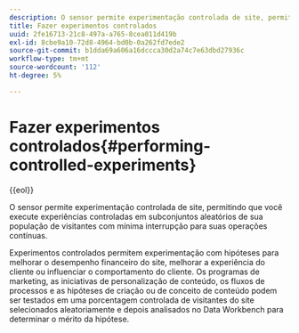 ```yaml
---
description: O sensor permite experimentação controlada de site, permitindo que você execute experiências controladas em subconjuntos aleatórios de sua população de visitantes com mínima interrupção para suas operações contínuas.
title: Fazer experimentos controlados
uuid: 2fe16713-21c8-497a-a765-8cea011d419b
exl-id: 8cbe9a10-72d8-4964-bd0b-0a262fd7ede2
source-git-commit: b1dda69a606a16dccca30d2a74c7e63dbd27936c
workflow-type: tm+mt
source-wordcount: '112'
ht-degree: 5%

---
```


# Fazer experimentos controlados{#performing-controlled-experiments}

{{eol}}

O sensor permite experimentação controlada de site, permitindo que você execute experiências controladas em subconjuntos aleatórios de sua população de visitantes com mínima interrupção para suas operações contínuas.

Experimentos controlados permitem experimentação com hipóteses para melhorar o desempenho financeiro do site, melhorar a experiência do cliente ou influenciar o comportamento do cliente. Os programas de marketing, as iniciativas de personalização de conteúdo, os fluxos de processos e as hipóteses de criação ou de conceito de conteúdo podem ser testados em uma porcentagem controlada de visitantes do site selecionados aleatoriamente e depois analisados no Data Workbench para determinar o mérito da hipótese.
